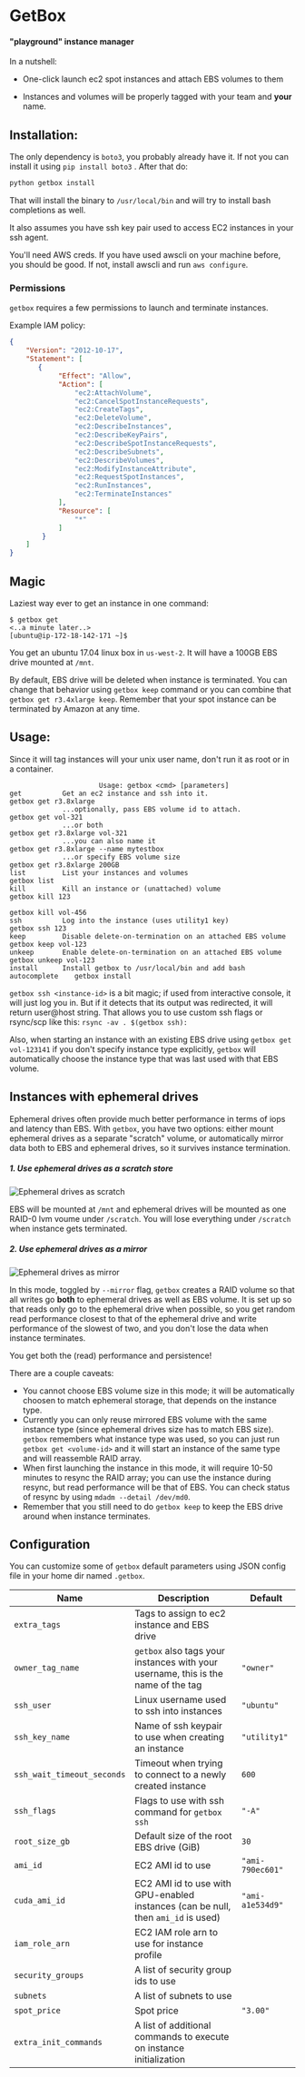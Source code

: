 # GetBox

#### "playground" instance manager

In a nutshell:
* One-click launch ec2 spot instances and attach EBS volumes to them

* Instances and volumes will be properly tagged with your team and **your** name.

## Installation:

The only dependency is `boto3`, you probably already have it. If not you can install it using `pip install boto3` . After that do:

```bash
python getbox install
```

That will install the binary to `/usr/local/bin` and will try to install bash completions as well.

It also assumes you have ssh key pair used to access EC2 instances in your ssh agent.

You'll need AWS creds. If you have used awscli on your machine before, you should be good. If not, install awscli and run `aws configure`.

### Permissions

`getbox` requires a few permissions to launch and terminate instances.

Example IAM policy:

```json
{
    "Version": "2012-10-17",
    "Statement": [
       {
            "Effect": "Allow",
            "Action": [
                "ec2:AttachVolume",
                "ec2:CancelSpotInstanceRequests",
                "ec2:CreateTags",
                "ec2:DeleteVolume",
                "ec2:DescribeInstances",
                "ec2:DescribeKeyPairs",
                "ec2:DescribeSpotInstanceRequests",
                "ec2:DescribeSubnets",
                "ec2:DescribeVolumes",
                "ec2:ModifyInstanceAttribute",
                "ec2:RequestSpotInstances",
                "ec2:RunInstances",
                "ec2:TerminateInstances"
            ],
            "Resource": [
                "*"
            ]
        }
    ]
}
```

## Magic

Laziest way ever to get an instance in one command:

```console
$ getbox get
<..a minute later..>
[ubuntu@ip-172-18-142-171 ~]$
```

You get an ubuntu 17.04 linux box in `us-west-2`. It will have a 100GB EBS drive mounted at `/mnt`.

By default, EBS drive will be deleted when instance is terminated. You can change that behavior using `getbox keep` command or you can combine that `getbox get r3.4xlarge keep`. Remember that your spot instance can be terminated by Amazon at any time.

## Usage:

Since it will tag instances will your unix user name, don't run it as root or in a container.

```
                      Usage: getbox <cmd> [parameters]
get          Get an ec2 instance and ssh into it.                          getbox get r3.8xlarge
             ...optionally, pass EBS volume id to attach.                  getbox get vol-321
             ...or both                                                    getbox get r3.8xlarge vol-321
             ...you can also name it                                       getbox get r3.8xlarge --name mytestbox
             ...or specify EBS volume size                                 getbox get r3.8xlarge 200GB
list         List your instances and volumes                               getbox list
kill         Kill an instance or (unattached) volume                       getbox kill 123
                                                                           getbox kill vol-456
ssh          Log into the instance (uses utility1 key)                     getbox ssh 123
keep         Disable delete-on-termination on an attached EBS volume       getbox keep vol-123
unkeep       Enable delete-on-termination on an attached EBS volume        getbox unkeep vol-123
install      Install getbox to /usr/local/bin and add bash autocomplete    getbox install
```



`getbox ssh <instance-id>` is a bit magic; if used from interactive console, it will just log you in. But if it detects that its output was redirected, it will return user@host string. That allows you to use custom ssh flags or rsync/scp like this: `rsync -av . $(getbox ssh):`

Also, when starting an instance with an existing EBS drive using `getbox get vol-123141` if you don't specify instance type explicitly, `getbox` will automatically choose the instance type that was last used with that EBS volume.


## Instances with ephemeral drives

Ephemeral drives often provide much better performance in terms of iops and latency than EBS. With `getbox`, you have two options: either mount ephemeral drives as a separate "scratch" volume, or automatically mirror data both to EBS and ephemeral drives, so it survives instance termination.

##### 1. Use ephemeral drives as a scratch store
![Ephemeral drives as scratch](getbox_scratch.png)

EBS will be mounted at `/mnt` and ephemeral drives will be mounted as one RAID-0 lvm voume under `/scratch`.  You will lose everything under `/scratch` when instance gets terminated.

##### 2. Use ephemeral drives as a mirror
![Ephemeral drives as mirror](getbox_mirror.png)

In this mode, toggled by `--mirror` flag, `getbox` creates a RAID volume so that all writes go **both** to ephemeral drives as well as EBS volume. It is set up so that reads only go to the ephemeral drive when possible, so you get random read performance closest to that of the ephemeral drive and write performance of the slowest of two, and you don't lose the data when instance terminates.

You get both the (read) performance and persistence!

There are a couple caveats:

* You cannot choose EBS volume size in this mode; it will be automatically choosen to match ephemeral storage, that depends on the instance type.
* Currently you can only reuse mirrored EBS volume with the same instance type (since ephemeral drives size has to match EBS size).  `getbox` remembers what instance type was used, so you can just run `getbox get <volume-id>` and it will start an instance of the same type and will reassemble RAID array.
* When first launching the instance in this mode, it will require 10-50 minutes to resync the RAID array; you can use the instance during resync, but read performance will be that of EBS. You can check status of resync by using `mdadm --detail /dev/md0`.
* Remember that you still need to do `getbox keep` to keep the EBS drive around when instance terminates.


## Configuration

You can customize some of `getbox` default parameters using JSON config file in your home dir named `.getbox`.

| Name          | Description   | Default |
| ------------- |---------------|--------|
| `extra_tags`    | Tags to assign to ec2 instance and EBS drive | |
| `owner_tag_name` | `getbox` also tags your instances with your username, this is the name of the tag | `"owner"` |
| `ssh_user` | Linux username used to ssh into instances      |    `"ubuntu"` |
| `ssh_key_name` | Name of ssh keypair to use when creating an instance      |    `"utility1"` |
| `ssh_wait_timeout_seconds` | Timeout when trying to connect to a newly created instance      |    `600` |
| `ssh_flags` | Flags to use with ssh command for `getbox ssh`      |    `"-A"` |
| `root_size_gb` | Default size of the root EBS drive (GiB)      |    `30` |
| `ami_id` | EC2 AMI id to use      |    `"ami-790ec601"` |
| `cuda_ami_id` | EC2 AMI id to use with GPU-enabled instances (can be null, then `ami_id` is used)      |    `"ami-a1e534d9"` |
| `iam_role_arn` | EC2 IAM role arn to use for instance profile      |     |
| `security_groups` | A list of security group ids to use      |    |
| `subnets` | A list of subnets to use      |   |
| `spot_price` | Spot price | `"3.00"`
| `extra_init_commands` | A list of additional commands to execute on instance initialization |  |